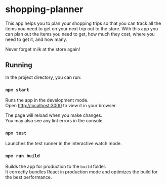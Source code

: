# shopping-planner

This app helps you to plan your shopping trips so that you can track all the items you need to get on your next trip out to the store.
With this app you can plan out the items you need to get, how much they cost, where you need to get it, and how many.

Never forget milk at the store again!

## Running

In the project directory, you can run:

### `npm start`

Runs the app in the development mode.\
Open [http://localhost:3000](http://localhost:3000) to view it in your browser.

The page will reload when you make changes.\
You may also see any lint errors in the console.

### `npm test`

Launches the test runner in the interactive watch mode.

### `npm run build`

Builds the app for production to the `build` folder.\
It correctly bundles React in production mode and optimizes the build for the best performance.
